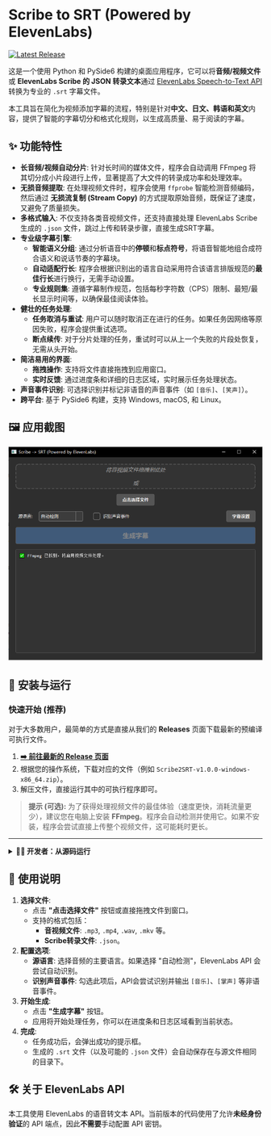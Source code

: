 # Scribe to SRT (Powered by ElevenLabs)

[![Latest Release](https://img.shields.io/github/v/release/cylind/scribe2srt?style=for-the-badge&logo=github)](https://github.com/cylind/scribe2srt/releases/latest)

这是一个使用 Python 和 PySide6 构建的桌面应用程序，它可以将**音频/视频文件**或 **ElevenLabs Scribe 的 JSON 转录文本**通过 [ElevenLabs Speech-to-Text API](https://elevenlabs.io/speech-to-text) 转换为专业的 `.srt` 字幕文件。

本工具旨在简化为视频添加字幕的流程，特别是针对**中文、日文、韩语和英文**内容，提供了智能的字幕切分和格式化规则，以生成高质量、易于阅读的字幕。

## ✨ 功能特性

- **长音频/视频自动分片**: 针对长时间的媒体文件，程序会自动调用 FFmpeg 将其切分成小片段进行上传，显著提高了大文件的转录成功率和处理效率。
- **无损音频提取**: 在处理视频文件时，程序会使用 `ffprobe` 智能检测音频编码，然后通过 **无损流复制 (Stream Copy)** 的方式提取原始音频，既保证了速度，又避免了质量损失。
- **多格式输入**: 不仅支持各类音视频文件，还支持直接处理 ElevenLabs Scribe 生成的 `.json` 文件，跳过上传和转录步骤，直接生成SRT字幕。
- **专业级字幕引擎**:
    - **智能语义分组**: 通过分析语音中的**停顿**和**标点符号**，将语音智能地组合成符合语义和说话节奏的字幕块。
    - **自动适配行长**: 程序会根据识别出的语言自动采用符合该语言排版规范的**最佳行长**进行换行，无需手动设置。
    - **专业规则集**: 遵循字幕制作规范，包括每秒字符数（CPS）限制、最短/最长显示时间等，以确保最佳阅读体验。
- **健壮的任务处理**:
    - **任务取消与重试**: 用户可以随时取消正在进行的任务。如果任务因网络等原因失败，程序会提供重试选项。
    - **断点续传**: 对于分片处理的任务，重试时可以从上一个失败的片段处恢复，无需从头开始。
- **简洁易用的界面**:
    - **拖拽操作**: 支持将文件直接拖拽到应用窗口。
    - **实时反馈**: 通过进度条和详细的日志区域，实时展示任务处理状态。
- **声音事件识别**: 可选择识别并标记非语音的声音事件（如 `[音乐]`、`[笑声]`）。
- **跨平台**: 基于 PySide6 构建，支持 Windows, macOS, 和 Linux。

## 🖼️ 应用截图

![App Screenshot Placeholder](./Scribe2SRT-Screenshot.png)

## 🚀 安装与运行

### 快速开始 (推荐)

对于大多数用户，最简单的方式是直接从我们的 **Releases** 页面下载最新的预编译可执行文件。

1.  **[➡️ 前往最新的 Release 页面](https://github.com/cylind/scribe2srt/releases/latest)**
2.  根据您的操作系统，下载对应的文件（例如 `Scribe2SRT-v1.0.0-windows-x86_64.zip`）。
3.  解压文件，直接运行其中的可执行程序即可。

> **提示 (可选):**
> 为了获得处理视频文件的最佳体验（速度更快，消耗流量更少），建议您在电脑上安装 **FFmpeg**。程序会自动检测并使用它。如果不安装，程序会尝试直接上传整个视频文件，这可能耗时更长。

---

<details>
<summary><b>👨‍💻 开发者：从源码运行</b></summary>

如果您是开发者或希望从源码运行，请按照以下步骤操作。

**1. 克隆仓库**

```bash
git clone https://github.com/cylind/scribe2srt.git
cd scribe2srt
```

**2. (可选, 但强烈推荐) 安装 FFmpeg**

为了最高效地处理视频文件（如 `.mp4`, `.mkv`），强烈推荐您安装 FFmpeg，并将其添加到系统的 `PATH` 环境变量中。

- **Windows**:
  - 从 [FFmpeg 官网](https://ffmpeg.org/download.html) 下载。
  - 解压后，将 `bin` 目录的路径添加到系统的环境变量 `Path` 中。
- **macOS** (使用 [Homebrew](https://brew.sh/)):
  ```bash
  brew install ffmpeg
  ```
- **Linux** (使用 apt,适用于 Debian/Ubuntu):
  ```bash
  sudo apt update && sudo apt install ffmpeg
  ```

您可以在终端或命令提示符中运行 `ffmpeg -version` 来验证是否安装成功。

**3. 创建并激活虚拟环境**

- **Windows**:
  ```bash
  python -m venv venv
  .\venv\Scripts\activate
  ```
- **macOS / Linux**:
  ```bash
  python3 -m venv venv
  source venv/bin/activate
  ```

**4. 安装依赖**

```bash
pip install -r requirements.txt
```

**5. 运行应用**

```bash
python app.py
```

</details>

## 📖 使用说明

1.  **选择文件**:
    - 点击 **"点击选择文件"** 按钮或直接拖拽文件到窗口。
    - 支持的格式包括：
        - **音视频文件**: `.mp3`, `.mp4`, `.wav`, `.mkv` 等。
        - **Scribe转录文件**: `.json`。
2.  **配置选项**:
    - **源语言**: 选择音频的主要语言。如果选择 "自动检测"，ElevenLabs API 会尝试自动识别。
    - **识别声音事件**: 勾选此项后，API会尝试识别并输出 `[音乐]`、`[掌声]` 等非语音事件。
3.  **开始生成**:
    - 点击 **"生成字幕"** 按钮。
    - 应用将开始处理任务，你可以在进度条和日志区域看到当前状态。
4.  **完成**:
    - 任务成功后，会弹出成功的提示框。
    - 生成的 `.srt` 文件（以及可能的 `.json` 文件）会自动保存在与源文件相同的目录下。

## 🛠️ 关于 ElevenLabs API

本工具使用 ElevenLabs 的语音转文本 API。当前版本的代码使用了允许**未经身份验证**的 API 端点，因此**不需要**手动配置 API 密钥。
